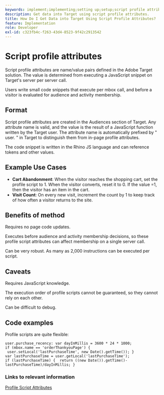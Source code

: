 ```yaml
---
keywords: implement;implementing;setting up;setup;script profile attributes
description: Get data into Target using script profile attributes.
title: How Do I Get Data into Target Using Script Profile Attributes?
feature: Implementation
role: Developer
exl-id: c323fb4c-f263-43d4-8523-9f42c2913542
---
```

# Script profile attributes

Script profile attributes are name/value pairs defined in the Adobe Target solution. The value is determined from executing a JavaScript snippet on Target's server per server call.

Users write small code snippets that execute per mbox call, and before a visitor is evaluated for audience and activity membership.

## Format

Script profile attributes are created in the Audiences section of Target. Any attribute name is valid, and the value is the result of a JavaScript function written by the Target user. The attribute name is automatically prefixed by " user. " in Target to distinguish them from in-page profile attributes.

The code snippet is written in the Rhino JS language and can reference tokens and other values.

## Example Use Cases

* **Cart Abandonment**: When the visitor reaches the shopping cart, set the profile script to 1. When the visitor converts, reset it to 0. If the value =1, then the visitor has an item in the cart.
* **Visit Count**: On every new visit, increment the count by 1 to keep track of how often a visitor returns to the site.

## Benefits of method

Requires no page code updates.

Executes before audience and activity membership decisions, so these profile script attributes can affect membership on a single server call.

Can be very robust. As many as 2,000 instructions can be executed per script.

## Caveats

Requires JavaScript knowledge.

The execution order of profile scripts cannot be guaranteed, so they cannot rely on each other.

Can be difficult to debug.

## Code examples

Profile scripts are quite flexible:

`user.purchase_recency: var dayInMillis = 3600 * 24 * 1000; if (mbox.name == 'orderThankyouPage') {  user.setLocal('lastPurchaseTime', new Date().getTime()); } var lastPurchaseTime = user.getLocal('lastPurchaseTime'); if (lastPurchaseTime) {  return ((new Date()).getTime()-lastPurchaseTime)/dayInMillis; }`

### Links to relevant information

[Profile Script Attributes](/help/main/c-target/c-visitor-profile/profile-parameters.md#concept_8C07AEAB0A144FECA8B4FEB091AED4D2)

